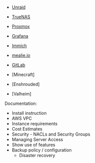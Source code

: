 - [Unraid](https://unraid.net/?srsltid=AfmBOorHJ1urdWw-oTNNWl_gfikzZFmx8w3j9HsPjTlRC9DWaOe2ZkD2)
- [TrueNAS](https://www.truenas.com/)
- [Proxmox](https://www.proxmox.com/en/products/proxmox-virtual-environment/overview)
- [Grafana](https://grafana.com/)


- [Immich](https://immich.app/)
- [mealie.io](https://mealie.io/)

- [GitLab](https://about.gitlab.com/install/)

- [Minecraft]
- [Enshrouded]
- [Valheim]


Documentation:
 - Install instruction
 - AWS VPC 
 - Instance requirements
 - Cost Estimates
 - Security - NACLs and Security Groups
 - Managing Server Access
 - Show use of features
 - Backup policy / configuration
    - Disaster recovery 

